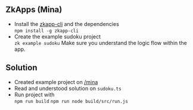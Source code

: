 ## ZkApps (Mina)
- Install the [zkapp-cli](https://github.com/o1-labs/zkapp-cli/) and the dependencies  
		`npm install -g zkapp-cli`
- Create the example sudoku project  
		`zk example sudoku`
Make sure you understand the logic flow within the app.   
## Solution   
- Created example project on [/mina](mina/sudoku/README.md)   
- Read and understood solution on `sudoku.ts`   
- Run project with   
		`npm run build`
		`npm run node build/src/run.js`

